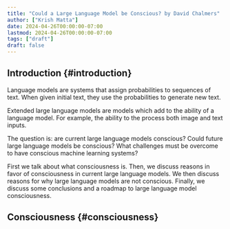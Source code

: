 ```yaml
---
title: "Could a Large Language Model be Conscious? by David Chalmers"
author: ["Krish Matta"]
date: 2024-04-26T00:00:00-07:00
lastmod: 2024-04-26T00:00:00-07:00
tags: ["draft"]
draft: false
---
```


## Introduction {#introduction}

Language models are systems that assign probabilities to sequences of text. When given initial text, they use the probabilities to generate new text.

Extended large language models are models which add to the ability of a language model. For example, the ability to the process both image and text inputs.

The question is: are current large language models conscious? Could future large language models be conscious? What challenges must be overcome to have conscious machine learning systems?

First we talk about what consciousness is. Then, we discuss reasons in favor of consciousness in current large language models. We then discuss reasons for why large language models are not conscious. Finally, we discuss some conclusions and a roadmap to large language model consciousness.


## Consciousness {#consciousness}
